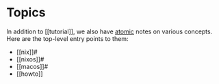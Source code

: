 
# Topics

In addition to [[tutorial]], we also have [atomic](https://neuron.zettel.page/atomic) notes on various concepts. Here are the top-level entry points to them:

- [[nix]]#
- [[nixos]]#
- [[macos]]#
- [[howto]]